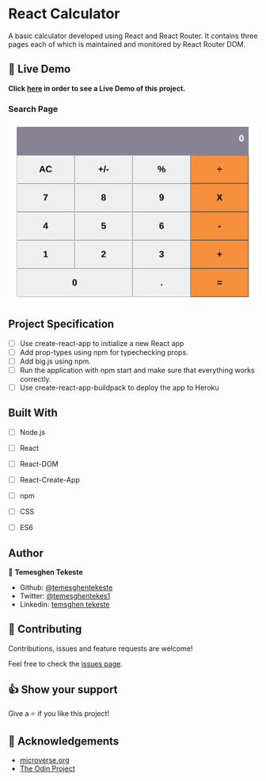 # React Calculator

A basic calculator developed using React and React Router. It contains three pages each of which is maintained and monitored by React Router DOM.

## 🔴 Live Demo

**Click [here](https://react-calculator-temesghen.herokuapp.com/) in order to see a Live Demo of this project.**


### Search Page

![screenshot](./public/screenshot.png)

## Project Specification

  - [ ] Use create-react-app to initialize a new React app
  - [ ] Add prop-types using npm for typechecking props.
  - [ ] Add big.js using npm.
  - [ ] Run the application with npm start and make sure that everything works correctly.
  - [ ] Use create-react-app-buildpack to deploy the app to Heroku

## Built With

 - [ ] Node.js
 - [ ] React
 - [ ] React-DOM
 - [ ] React-Create-App
 - [ ] npm
 - [ ] CSS
 - [ ] ES6



## Author

👤 **Temesghen Tekeste**

- Github: [@temesghentekeste](https://github.com/temesghentekeste)
- Twitter: [@temesghentekes1](https://twitter.com/temesghentekes1)
- Linkedin: [temsghen tekeste](https://www.linkedin.com/in/temesghentekeste/)


## 🤝 Contributing

Contributions, issues and feature requests are welcome!

Feel free to check the [issues page](https://github.com/temesghentekeste/react-calculator/issues).


## 👍 Show your support

Give a ⭐️ if you like this project!

## :clap: Acknowledgements
- <a href="https://www.microverse.org/" target="_blank">microverse.org</a>
- <a href="https://www.theodinproject.com/" target="_blank">The Odin Project</a>
</a>
